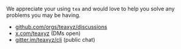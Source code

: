 We appreciate your using `tea` and would love to help you solve any problems
you may be having.

* [github.com/orgs/teaxyz/discussions](https://github.com/orgs/teaxyz/discussions)
* [x.com/teaxyz](https://x.com/teaxyz) (DMs open)
* [gitter.im/teaxyz/cli](https://app.gitter.im/#/room/#teaxyz_cli:gitter.im) (public chat)
